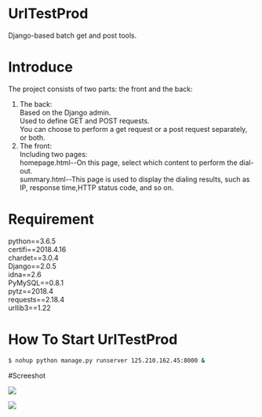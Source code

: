 

# UrlTestProd

Django-based batch get and post tools.

# Introduce

The project consists of two parts: the front and the back: 

1. The back:<br>
	Based on the Django admin. <br>
	Used to define GET and POST requests.<br>
	You can choose to perform a get request or a post request separately, or both.<br>
2. The front:<br>
	Including two pages:<br>
	homepage.html--On this page, select which content to perform the dial-out.<br>
	summary.html--This page is used to display the dialing results, such as IP, response time,HTTP status code, and so on.<br>

# Requirement

python==3.6.5 <br>
certifi==2018.4.16 <br>
chardet==3.0.4 <br>
Django==2.0.5 <br>
idna==2.6 <br>
PyMySQL==0.8.1 <br>
pytz==2018.4 <br>
requests==2.18.4 <br>
urllib3==1.22 <br>

# How To Start UrlTestProd
  
```bash
$ nohup python manage.py runserver 125.210.162.45:8000 &
```

#Screeshot

![](http://s2.postimg.org/728c1wy4p/Screenshot_5.png)

![](http://s30.postimg.org/fflxcv9ld/Screenshot_6.png)
